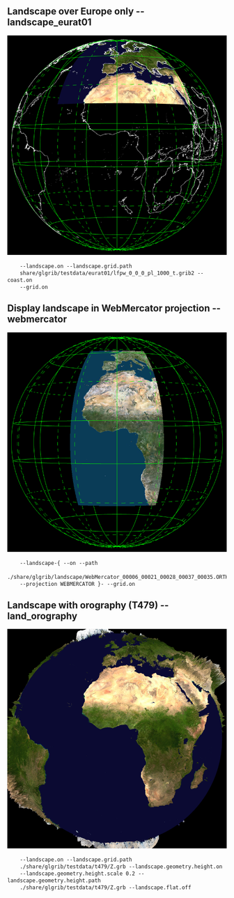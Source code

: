 ## Landscape over Europe only -- landscape_eurat01
![](samples/landscape_eurat01/TEST_0000.png)

```
    --landscape.on --landscape.grid.path 
    share/glgrib/testdata/eurat01/lfpw_0_0_0_pl_1000_t.grib2 --coast.on 
    --grid.on 
```
## Display landscape in WebMercator projection -- webmercator
![](samples/webmercator/TEST_0000.png)

```
    --landscape-{ --on --path 
    ./share/glgrib/landscape/WebMercator_00006_00021_00028_00037_00035.ORTHOIMAGERY.ORTHOPHOTOS.bmp 
    --projection WEBMERCATOR }- --grid.on 
```
## Landscape with orography (T479) -- land_orography
![](samples/land_orography/TEST_0000.png)

```
    --landscape.on --landscape.grid.path 
    ./share/glgrib/testdata/t479/Z.grb --landscape.geometry.height.on 
    --landscape.geometry.height.scale 0.2 --landscape.geometry.height.path 
    ./share/glgrib/testdata/t479/Z.grb --landscape.flat.off 
```
